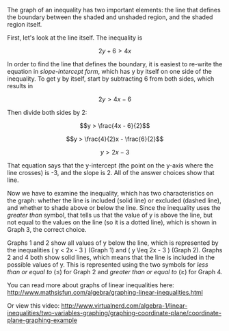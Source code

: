 The graph of an inequality has two important elements: the line that
defines the boundary between the shaded and unshaded region, and the
shaded region itself.

First, let's look at the line itself. The inequality is

$$2y + 6 > 4x$$

In order to find the line that defines the boundary, it is easiest to
re-write the equation in *slope-intercept form*, which has y by itself
on one side of the inequality. To get y by itself, start by subtracting
6 from both sides, which results in

$$2y > 4x - 6$$

Then divide both sides by 2:

$$y > \frac{4x - 6}{2}$$

$$y > \frac{4}{2}x - \frac{6}{2}$$

$$y > 2x - 3$$

That equation says that the y-intercept (the point on the y-axis where
the line crosses) is -3, and the slope is 2. All of the answer choices
show that line.

Now we have to examine the inequality, which has two characteristics on
the graph: whether the line is included (solid line) or excluded (dashed
line), and whether to shade above or below the line. Since the
inequality uses the *greater than* symbol, that tells us that the value
of y is above the line, but not equal to the values on the line (so it
is a dotted line), which is shown in Graph 3, the correct choice.

Graphs 1 and 2 show all values of y below the line, which is represented
by the inequalities \( y < 2x - 3 \) (Graph 1) and \( y \leq 2x - 3 \) (Graph
2). Graphs 2 and 4 both show solid lines, which means that the line is
included in the possible values of y. This is represented using the two
symbols for *less than or equal to* (≤) for Graph 2 and *greater than or
equal to* (≥) for Graph 4.

You can read more about graphs of linear inequalities here:
<http://www.mathsisfun.com/algebra/graphing-linear-inequalities.html>

Or view this video:
<http://www.virtualnerd.com/algebra-1/linear-inequalities/two-variables-graphing/graphing-coordinate-plane/coordinate-plane-graphing-example>

